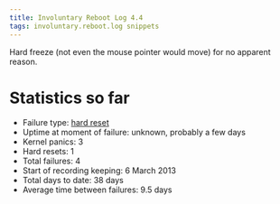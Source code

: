 ```yaml
---
title: Involuntary Reboot Log 4.4
tags: involuntary.reboot.log snippets
---
```


Hard freeze (not even the mouse pointer would move) for no apparent reason.

# Statistics so far

-   Failure type: [hard reset](/wiki/hard_reset)
-   Uptime at moment of failure: unknown, probably a few days
-   Kernel panics: 3
-   Hard resets: 1
-   Total failures: 4
-   Start of recording keeping: 6 March 2013
-   Total days to date: 38 days
-   Average time between failures: 9.5 days
